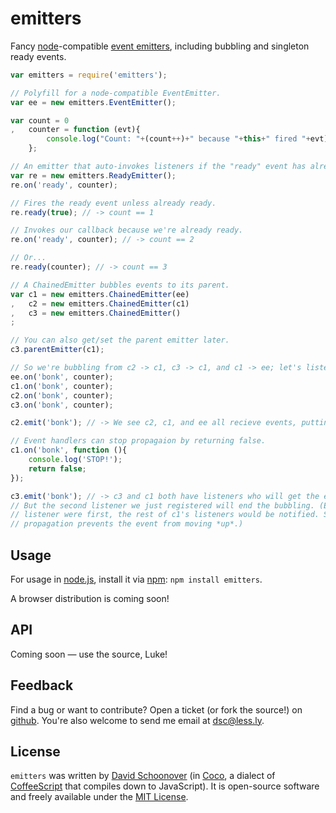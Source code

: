 # emitters

Fancy [node][node]-compatible [event emitters][event_emitter], including bubbling and singleton ready events.

```js
var emitters = require('emitters');

// Polyfill for a node-compatible EventEmitter.
var ee = new emitters.EventEmitter();

var count = 0
,   counter = function (evt){
        console.log("Count: "+(count++)+" because "+this+" fired "+evt);
    };

// An emitter that auto-invokes listeners if the "ready" event has already occurred.
var re = new emitters.ReadyEmitter();
re.on('ready', counter);

// Fires the ready event unless already ready.
re.ready(true); // -> count == 1

// Invokes our callback because we're already ready.
re.on('ready', counter); // -> count == 2

// Or...
re.ready(counter); // -> count == 3

// A ChainedEmitter bubbles events to its parent.
var c1 = new emitters.ChainedEmitter(ee)
,   c2 = new emitters.ChainedEmitter(c1)
,   c3 = new emitters.ChainedEmitter()
;

// You can also get/set the parent emitter later.
c3.parentEmitter(c1);

// So we're bubbling from c2 -> c1, c3 -> c1, and c1 -> ee; let's listen in.
ee.on('bonk', counter);
c1.on('bonk', counter);
c2.on('bonk', counter);
c3.on('bonk', counter);

c2.emit('bonk'); // -> We see c2, c1, and ee all recieve events, putting our counter to 6.

// Event handlers can stop propagaion by returning false.
c1.on('bonk', function (){
    console.log('STOP!');
    return false;
});

c3.emit('bonk'); // -> c3 and c1 both have listeners who will get the event...
// But the second listener we just registered will end the bubbling. (Even if the 
// listener were first, the rest of c1's listeners would be notified. Stopping 
// propagation prevents the event from moving *up*.)
```


## Usage

For usage in [node.js][node], install it via [npm][npm]: `npm install emitters`.

A browser distribution is coming soon!

## API

Coming soon &mdash; use the source, Luke!


## Feedback

Find a bug or want to contribute? Open a ticket (or fork the source!) on [github][project]. 
You're also welcome to send me email at [dsc@less.ly][dsc_email].


## License

`emitters` was written by [David Schoonover][dsc] (in [Coco][coco], a dialect of [CoffeeScript][coffeescript] that compiles down to JavaScript). It is open-source software and freely available under the [MIT License][mit_license].



[project]: https://github.com/dsc/emitters "Emitters on GitHub"
[dsc]: https://github.com/dsc/ "David Schoonover"
[dsc_email]: mailto:dsc+emitters@less.ly?subject=emitters "dsc@less.ly"
[mit_license]: http://dsc.mit-license.org/ "MIT License"

[emitters_js]: https://raw.github.com/dsc/emitters/master/dist/emitters.js "emitters.js"
[emitters_min_js]: https://raw.github.com/dsc/emitters/master/dist/emitters.min.js "emitters.min.js"

[node]: http://nodejs.org/ "node.js"
[npm]: http://npmjs.org/ "npm"
[event_emitter]: http://nodejs.org/docs/latest/api/events.html#events_class_events_eventemitter "Node.js EventEmitter"
[coco]: https://github.com/satyr/coco "Coco: Unfancy CoffeeScript"
[coffeescript]: http://jashkenas.github.com/coffee-script/ "CoffeeScript: Unfancy JavaScript"

